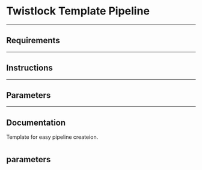 # Twistlock Template Pipeline
---
## Requirements

---
## Instructions
---
## Parameters
---
## Documentation

Template for easy pipeline createion.

# 


## parameters